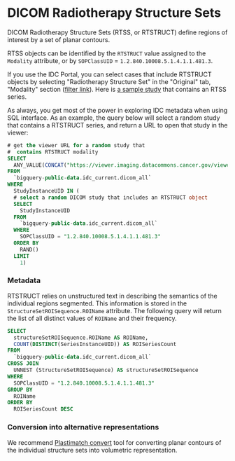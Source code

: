 # DICOM Radiotherapy Structure Sets

DICOM Radiotherapy Structure Sets (RTSS, or RTSTRUCT) define regions of interest by a set of planar contours.&#x20;

RTSS objects can be identified by the `RTSTRUCT` value assigned to the `Modality` attribute, or by `SOPClassUID` = `1.2.840.10008.5.1.4.1.1.481.3`.

If you use the IDC Portal, you can select cases that include RTSTRUCT objects by selecting "Radiotherapy Structure Set" in the "Original" tab, "Modality" section ([filter link](https://portal.imaging.datacommons.cancer.gov/explore/filters/?Modality\_op=OR\&Modality=RTSTRUCT)). Here is [a sample study](https://viewer.imaging.datacommons.cancer.gov/viewer/1.3.6.1.4.1.14519.5.2.1.77129820837198295687264213920427872580) that contains an RTSS series.

As always, you get most of the power in exploring IDC metadata when using SQL interface. As an example, the query below will select a random study that contains a RTSTRUCT series, and return a URL to open that study in the viewer:

```sql
# get the viewer URL for a random study that 
#  contains RTSTRUCT modality
SELECT
  ANY_VALUE(CONCAT("https://viewer.imaging.datacommons.cancer.gov/viewer/", StudyInstanceUID)) as viewer_url
FROM
  `bigquery-public-data.idc_current.dicom_all`
WHERE
  StudyInstanceUID IN (
  # select a random DICOM study that includes an RTSTRUCT object
  SELECT
    StudyInstanceUID
  FROM
    `bigquery-public-data.idc_current.dicom_all`
  WHERE
    SOPClassUID = "1.2.840.10008.5.1.4.1.1.481.3"
  ORDER BY
    RAND()
  LIMIT
    1)
```

### Metadata

RTSTRUCT relies on unstructured text in describing the semantics of the individual regions segmented. This information is stored in the `StructureSetROISequence.ROIName` attribute. The following query will return the list of all distinct values of `ROIName` and their frequency.

```sql
SELECT
  structureSetROISequence.ROIName AS ROIName,
  COUNT(DISTINCT(SeriesInstanceUID)) AS ROISeriesCount
FROM
  `bigquery-public-data.idc_current.dicom_all`
CROSS JOIN
  UNNEST (StructureSetROISequence) AS structureSetROISequence
WHERE
  SOPClassUID = "1.2.840.10008.5.1.4.1.1.481.3"
GROUP BY
  ROIName
ORDER BY
  ROISeriesCount DESC
```

### Conversion into alternative representations

We recommend [Plastimatch convert](https://plastimatch.org/plastimatch.html#plastimatch-convert) tool for converting planar contours of the individual structure sets into volumetric representation.
